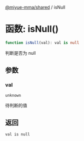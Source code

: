 [@miyue-mma/shared](../index.md) / isNull

# 函数: isNull()

```ts
function isNull(val): val is null
```

判断是否为 null

## 参数

### val

`unknown`

待判断的值

## 返回

`val is null`
